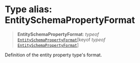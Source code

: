 # Type alias: EntitySchemaPropertyFormat

> **EntitySchemaPropertyFormat**: *typeof* [`EntitySchemaPropertyFormat`](../variables/EntitySchemaPropertyFormat.md)\[keyof *typeof* [`EntitySchemaPropertyFormat`](../variables/EntitySchemaPropertyFormat.md)\]

Definition of the entity property type's format.
